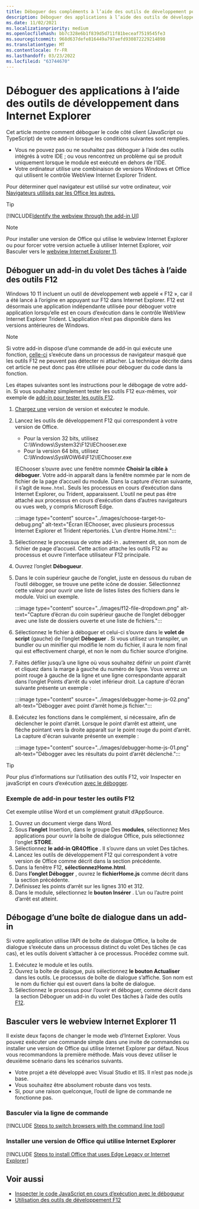 ```yaml
---
title: Déboguer des compléments à l’aide des outils de développement pour Internet Explorer
description: Déboguer des applications à l’aide des outils de développement dans Internet Explorer.
ms.date: 11/02/2021
ms.localizationpriority: medium
ms.openlocfilehash: bb7c328e6b1f839d5d711f81beceaf7519545fe3
ms.sourcegitcommit: 968d637defe816449a797aefd930872229214898
ms.translationtype: MT
ms.contentlocale: fr-FR
ms.lasthandoff: 03/23/2022
ms.locfileid: "63744670"
---
```

# <a name="debug-add-ins-using-developer-tools-in-internet-explorer"></a>Déboguer des applications à l’aide des outils de développement dans Internet Explorer

Cet article montre comment déboguer le code côté client (JavaScript ou TypeScript) de votre add-in lorsque les conditions suivantes sont remplies.

- Vous ne pouvez pas ou ne souhaitez pas déboguer à l’aide des outils intégrés à votre IDE ; ou vous rencontrez un problème qui se produit uniquement lorsque le module est exécuté en dehors de l’IDE.
- Votre ordinateur utilise une combinaison de versions Windows et Office qui utilisent le contrôle WebView Internet Explorer Trident.

Pour déterminer quel navigateur est utilisé sur votre ordinateur, voir [Navigateurs utilisés par les Office les autres.](../concepts/browsers-used-by-office-web-add-ins.md)

> [!TIP]
> [!INCLUDE[Identify the webview through the add-in UI](../includes/identify-webview-in-ui.md)]

> [!NOTE]
> Pour installer une version de Office qui utilise le webview Internet Explorer ou pour forcer votre version actuelle à utiliser Internet Explorer, voir Basculer vers le [webview Internet Explorer 11](#switch-to-the-internet-explorer-11-webview).

## <a name="debug-a-task-pane-add-in-using-the-f12-tools"></a>Déboguer un add-in du volet Des tâches à l’aide des outils F12

Windows 10 11 incluent un outil de développement web appelé « F12 », car il a été lancé à l’origine en appuyant sur F12 dans Internet Explorer. F12 est désormais une application indépendante utilisée pour déboguer votre application lorsqu’elle est en cours d’exécution dans le contrôle WebView Internet Explorer Trident. L’application n’est pas disponible dans les versions antérieures de Windows.

> [!NOTE]
> Si votre add-in dispose d’une commande de add-in qui exécute une fonction, [celle-ci](../design/add-in-commands.md) s’exécute dans un processus de navigateur masqué que les outils F12 ne peuvent pas détecter ni attacher. La technique décrite dans cet article ne peut donc pas être utilisée pour déboguer du code dans la fonction.

Les étapes suivantes sont les instructions pour le débogage de votre add-in. Si vous souhaitez simplement tester les outils F12 eux-mêmes, voir exemple de [add-in pour tester les outils F12](#example-add-in-to-test-the-f12-tools).

1. [Chargez une](create-a-network-shared-folder-catalog-for-task-pane-and-content-add-ins.md) version de version et exécutez le module.
1. Lancez les outils de développement F12 qui correspondent à votre version de Office.

   - Pour la version 32 bits, utilisez C:\Windows\System32\F12\IEChooser.exe
   - Pour la version 64 bits, utilisez C:\Windows\SysWOW64\F12\IEChooser.exe

   IEChooser s’ouvre avec une fenêtre nommée **Choisir la cible à déboguer**. Votre add-in apparaît dans la fenêtre nommée par le nom de fichier de la page d’accueil du module. Dans la capture d’écran suivante, il s’agit de `Home.html`. Seuls les processus en cours d’exécution dans Internet Explorer, ou Trident, apparaissent. L’outil ne peut pas être attaché aux processus en cours d’exécution dans d’autres navigateurs ou vues web, y compris Microsoft Edge.

    :::image type="content" source="../images/choose-target-to-debug.png" alt-text="Écran IEChooser, avec plusieurs processus Internet Explorer et Trident répertoriés. L’un d’entre Home.html.":::

1. Sélectionnez le processus de votre add-in . autrement dit, son nom de fichier de page d’accueil. Cette action attache les outils F12 au processus et ouvre l’interface utilisateur F12 principale.
1. Ouvrez l’onglet **Débogueur**.
1. Dans le coin supérieur gauche de l’onglet, juste en dessous du ruban de l’outil débogger, se trouve une petite icône de dossier. Sélectionnez cette valeur pour ouvrir une liste de listes listes des fichiers dans le module. Voici un exemple.

    :::image type="content" source="../images/f12-file-dropdown.png" alt-text="Capture d’écran du coin supérieur gauche de l’onglet débogger avec une liste de dossiers ouverte et une liste de fichiers.":::

1. Sélectionnez le fichier à déboguer et celui-ci s’ouvre dans le **volet de script** (gauche) de l’onglet **Déboguer** . Si vous utilisez un transpiler, un bundler ou un minifier qui modifie le nom du fichier, il aura le nom final qui est effectivement chargé, et non le nom du fichier source d’origine.

1. Faites défiler jusqu’à une ligne où vous souhaitez définir un point d’arrêt et cliquez dans la marge à gauche du numéro de ligne. Vous verrez un point rouge à gauche de la ligne et une ligne correspondante apparaît dans l’onglet Points  d’arrêt du volet inférieur droit. La capture d'écran suivante présente un exemple :

    :::image type="content" source="../images/debugger-home-js-02.png" alt-text="Débogger avec point d’arrêt home.js fichier.":::

1. Exécutez les fonctions dans le complément, si nécessaire, afin de déclencher le point d’arrêt. Lorsque le point d’arrêt est atteint, une flèche pointant vers la droite apparaît sur le point rouge du point d’arrêt. La capture d'écran suivante présente un exemple :

    :::image type="content" source="../images/debugger-home-js-01.png" alt-text="Débogger avec les résultats du point d’arrêt déclenché.":::

> [!TIP]
> Pour plus d’informations sur l’utilisation des outils F12, voir Inspecter en javaScript en cours d’exécution [avec le débogger](/previous-versions/windows/internet-explorer/ie-developer/samples/dn255007(v=vs.85)).

### <a name="example-add-in-to-test-the-f12-tools"></a>Exemple de add-in pour tester les outils F12

Cet exemple utilise Word et un complément gratuit d’AppSource.

1. Ouvrez un document vierge dans Word. 
1. Sous **l’onglet** Insertion, dans le groupe Des **modules**, sélectionnez Mes applications pour ouvrir la boîte de  dialogue Office, puis sélectionnez l’onglet **STORE**.
1. Sélectionnez **le add-in QR4Office** . Il s’ouvre dans un volet Des tâches.
1. Lancez les outils de développement F12 qui correspondent à votre version de Office comme décrit dans la section précédente.
1. Dans la fenêtre F12, **sélectionnezHome.html**.
1. Dans **l’onglet Débogger** , ouvrez le **fichierHome.js** comme décrit dans la section précédente.
1. Définissez les points d’arrêt sur les lignes 310 et 312.
1. Dans le module, sélectionnez le **bouton Insérer** . L’un ou l’autre point d’arrêt est atteint.

## <a name="debug-a-dialog-in-an-add-in"></a>Débogage d’une boîte de dialogue dans un add-in

Si votre application utilise l’API de boîte de dialogue Office, la boîte de dialogue s’exécute dans un processus distinct du volet Des tâches (le cas cas), et les outils doivent s’attacher à ce processus. Procédez comme suit.

1. Exécutez le module et les outils. 
1. Ouvrez la boîte de dialogue, puis sélectionnez **le bouton Actualiser** dans les outils. Le processus de boîte de dialogue s’affiche. Son nom est le nom du fichier qui est ouvert dans la boîte de dialogue.
1. Sélectionnez le processus pour l’ouvrir et déboguer, comme décrit dans la section Déboguer un add-in du volet Des tâches à l’aide des outils [F12](#debug-a-task-pane-add-in-using-the-f12-tools).

## <a name="switch-to-the-internet-explorer-11-webview"></a>Basculer vers le webview Internet Explorer 11

Il existe deux façons de changer le mode web d’Internet Explorer. Vous pouvez exécuter une commande simple dans une invite de commandes ou installer une version de Office qui utilise Internet Explorer par défaut. Nous vous recommandons la première méthode. Mais vous devez utiliser le deuxième scénario dans les scénarios suivants.

- Votre projet a été développé avec Visual Studio et IIS. Il n’est pas node.js base.
- Vous souhaitez être absolument robuste dans vos tests.
- Si, pour une raison quelconque, l’outil de ligne de commande ne fonctionne pas.

### <a name="switch-via-the-command-line"></a>Basculer via la ligne de commande

[!INCLUDE [Steps to switch browsers with the command line tool](../includes/use-legacy-edge-or-ie.md)]

### <a name="install-a-version-of-office-that-uses-internet-explorer"></a>Installer une version de Office qui utilise Internet Explorer

[!INCLUDE [Steps to install Office that uses Edge Legacy or Internet Explorer](../includes/install-office-that-uses-legacy-edge-or-ie.md)]

## <a name="see-also"></a>Voir aussi

- [Inspecter le code JavaScript en cours d’exécution avec le débogueur](/previous-versions/windows/internet-explorer/ie-developer/samples/dn255007(v=vs.85))
- [Utilisation des outils de développement F12](/previous-versions/windows/internet-explorer/ie-developer/samples/bg182326(v=vs.85))
